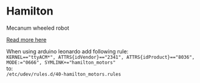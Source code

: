 # Hamilton

Mecanum wheeled robot

[Read more here](https://davidweis.dev/hamilton)

When using arduino leonardo add following rule:  
`KERNEL=="ttyACM*", ATTRS{idVendor}=="2341", ATTRS{idProduct}=="8036", MODE:="0666", SYMLINK+="hamilton_motors"`  
to:  
`/etc/udev/rules.d/40-hamilton_motors.rules`
